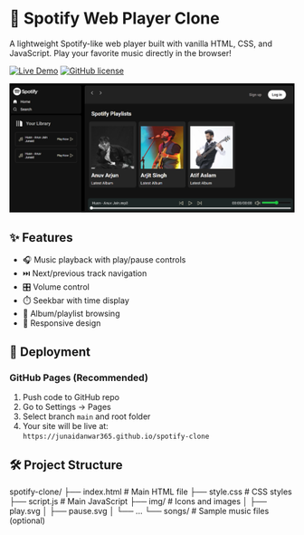# 🎵 Spotify Web Player Clone

A lightweight Spotify-like web player built with vanilla HTML, CSS, and JavaScript. Play your favorite music directly in the browser!

[![Live Demo](https://img.shields.io/badge/Demo-Live-green?style=for-the-badge)](https://junaidanwar365.github.io/spotify-clone)
[![GitHub license](https://img.shields.io/github/license/junaidanwar365/spotify-clone?style=for-the-badge)](LICENSE)

![Spotify Clone Screenshot](/screenshort.PNG)

## ✨ Features

- 🎧 Music playback with play/pause controls
- ⏭️ Next/previous track navigation
- 🎛️ Volume control
- ⏱️ Seekbar with time display
- 📁 Album/playlist browsing
- 📱 Responsive design

## 🚀 Deployment

### GitHub Pages (Recommended)
1. Push code to GitHub repo
2. Go to Settings → Pages
3. Select branch `main` and root folder
4. Your site will be live at:  
   `https://junaidanwar365.github.io/spotify-clone`


## 🛠️ Project Structure
spotify-clone/
├── index.html # Main HTML file
├── style.css # CSS styles
├── script.js # Main JavaScript
├── img/ # Icons and images
│ ├── play.svg
│ ├── pause.svg
│ └── ...
└── songs/ # Sample music files (optional)
